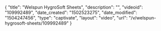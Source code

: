 {
    "title": "Welspun HygroSoft  Sheets",
    "description": "",
    "videoid": "109992489",
    "date_created": "1502523275",
    "date_modified": "1504247456",
    "type": "captivate",
    "layout": "video",
    "url": "\/v\/welspun-hygrosoft-sheets\/109992489"
}